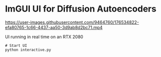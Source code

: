 # ImGUI UI for Diffusion Autoencoders



https://user-images.githubusercontent.com/9464760/176534822-efa80765-1c66-4437-aa50-3d9ab8d2bc71.mp4

UI running in real time on an RTX 2080


```
# Start UI
python interactive.py
```
